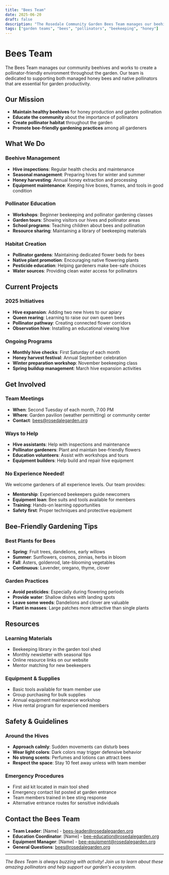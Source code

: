```yaml
---
title: "Bees Team"
date: 2025-06-20
draft: false
description: "The Rosedale Community Garden Bees Team manages our beehives and promotes pollinator-friendly practices"
tags: ["garden teams", "bees", "pollinators", "beekeeping", "honey"]
---
```


# Bees Team

The Bees Team manages our community beehives and works to create a pollinator-friendly environment throughout the garden. Our team is dedicated to supporting both managed honey bees and native pollinators that are essential for garden productivity.

## Our Mission

- **Maintain healthy beehives** for honey production and garden pollination
- **Educate the community** about the importance of pollinators
- **Create pollinator habitat** throughout the garden
- **Promote bee-friendly gardening practices** among all gardeners

## What We Do

### Beehive Management
- **Hive inspections**: Regular health checks and maintenance
- **Seasonal management**: Preparing hives for winter and summer
- **Honey harvesting**: Annual honey extraction and processing
- **Equipment maintenance**: Keeping hive boxes, frames, and tools in good condition

### Pollinator Education
- **Workshops**: Beginner beekeeping and pollinator gardening classes
- **Garden tours**: Showing visitors our hives and pollinator areas
- **School programs**: Teaching children about bees and pollination
- **Resource sharing**: Maintaining a library of beekeeping materials

### Habitat Creation
- **Pollinator gardens**: Maintaining dedicated flower beds for bees
- **Native plant promotion**: Encouraging native flowering plants
- **Pesticide education**: Helping gardeners make bee-safe choices
- **Water sources**: Providing clean water access for pollinators

## Current Projects

### 2025 Initiatives
- **Hive expansion**: Adding two new hives to our apiary
- **Queen rearing**: Learning to raise our own queen bees
- **Pollinator pathway**: Creating connected flower corridors
- **Observation hive**: Installing an educational viewing hive

### Ongoing Programs
- **Monthly hive checks**: First Saturday of each month
- **Honey harvest festival**: Annual September celebration
- **Winter preparation workshop**: November beekeeping class
- **Spring buildup management**: March hive expansion activities

## Get Involved

### Team Meetings
- **When**: Second Tuesday of each month, 7:00 PM
- **Where**: Garden pavilion (weather permitting) or community center
- **Contact**: bees@rosedalegarden.org

### Ways to Help
- **Hive assistants**: Help with inspections and maintenance
- **Pollinator gardeners**: Plant and maintain bee-friendly flowers
- **Education volunteers**: Assist with workshops and tours
- **Equipment builders**: Help build and repair hive equipment

### No Experience Needed!
We welcome gardeners of all experience levels. Our team provides:
- **Mentorship**: Experienced beekeepers guide newcomers
- **Equipment loan**: Bee suits and tools available for members
- **Training**: Hands-on learning opportunities
- **Safety first**: Proper techniques and protective equipment

## Bee-Friendly Gardening Tips

### Best Plants for Bees
- **Spring**: Fruit trees, dandelions, early willows
- **Summer**: Sunflowers, cosmos, zinnias, herbs in bloom
- **Fall**: Asters, goldenrod, late-blooming vegetables
- **Continuous**: Lavender, oregano, thyme, clover

### Garden Practices
- **Avoid pesticides**: Especially during flowering periods
- **Provide water**: Shallow dishes with landing spots
- **Leave some weeds**: Dandelions and clover are valuable
- **Plant in masses**: Large patches more attractive than single plants

## Resources

### Learning Materials
- Beekeeping library in the garden tool shed
- Monthly newsletter with seasonal tips
- Online resource links on our website
- Mentor matching for new beekeepers

### Equipment & Supplies
- Basic tools available for team member use
- Group purchasing for bulk supplies
- Annual equipment maintenance workshop
- Hive rental program for experienced members

## Safety & Guidelines

### Around the Hives
- **Approach calmly**: Sudden movements can disturb bees
- **Wear light colors**: Dark colors may trigger defensive behavior
- **No strong scents**: Perfumes and lotions can attract bees
- **Respect the space**: Stay 10 feet away unless with team member

### Emergency Procedures
- First aid kit located in main tool shed
- Emergency contact list posted at garden entrance
- Team members trained in bee sting response
- Alternative entrance routes for sensitive individuals

## Contact the Bees Team

- **Team Leader**: [Name] - bees-leader@rosedalegarden.org
- **Education Coordinator**: [Name] - bee-education@rosedalegarden.org
- **Equipment Manager**: [Name] - bee-equipment@rosedalegarden.org
- **General Questions**: bees@rosedalegarden.org

---

*The Bees Team is always buzzing with activity! Join us to learn about these amazing pollinators and help support our garden's ecosystem.*
